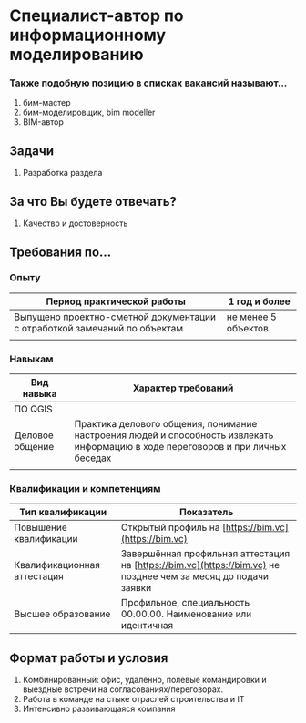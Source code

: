 # Специалист-автор по информационному моделированию

### Также подобную позицию в списках вакансий называют...

1. бим-мастер
2. бим-моделировщик, bim modeller
3. BIM-автор

## Задачи

1. Разработка раздела

## За что Вы будете отвечать?

1. Качество и достоверность

## Требования по...

### Опыту

| Период практической работы                                                | 1 год и более       |
| ------------------------------------------------------------------------- | ------------------- |
| Выпущено проектно-сметной документации с отработкой замечаний по объектам | не менее 5 объектов |
|                                                                           |                     |

### Навыкам

| Вид навыка      | Характер требований                                                                                                              |
| --------------- | -------------------------------------------------------------------------------------------------------------------------------- |
| ПО QGIS         |                                                                                                                                  |
| Деловое общение | Практика делового общения, понимание настроения людей и способность извлекать информацию в ходе переговоров и при личных беседах |
|                 |                                                                                                                                  |

### Квалификации и компетенциям

| Тип квалификации            | Показатель                                                                                                     |
| --------------------------- | -------------------------------------------------------------------------------------------------------------- |
| Повышение квалификации      | Открытый профиль на [https://bim.vc](https://bim.vc)                                                           |
| Квалификационная аттестация | Завершённая профильная аттестация на [https://bim.vc](https://bim.vc) не позднее чем за месяц до подачи заявки |
| Высшее образование          | Профильное, специальность 00.00.00. Наименование или идентичная                                                |

## Формат работы и условия

1. Комбинированный: офис, удалённо, полевые командировки и выездные встречи на согласованиях/переговорах.
2. Работа в команде на стыке отраслей строительства и IT
3. Интенсивно развивающаяся компания
